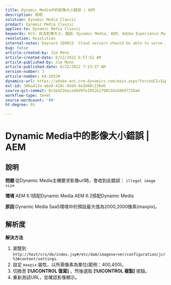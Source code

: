 ```yaml
---
title: Dynamic Media中的影像大小錯誤 | AEM
description: 說明
solution: Dynamic Media Classic
product: Dynamic Media Classic
applies-to: Dynamic Media Classic
keywords: KCS，非法影像大小，錯誤，Dynamic Media, AEM, Adobe Experience Manager
resolution: Resolution
internal-notes: Daycare 109833  Cloud servers should be able to serve 10000x10000 as a maximum. Check with Tech Ops if any problem with this
bug: false
article-created-by: Jim Menn
article-created-date: 8/22/2022 6:57:51 AM
article-published-by: Jim Menn
article-published-date: 8/22/2022 7:13:37 AM
version-number: 3
article-number: KA-10330
dynamics-url: https://adobe-ent.crm.dynamics.com/main.aspx?forceUCI=1&pagetype=entityrecord&etn=knowledgearticle&id=804669ba-e721-ed11-b83e-0022480866ad
exl-id: 30ba413a-aba9-418c-95d4-9a1b00c230e0
source-git-commit: 0c3e421beca46d9fe1952b1f98538a50697216a0
workflow-type: tm+mt
source-wordcount: '99'
ht-degree: 6%

---
```


# Dynamic Media中的影像大小錯誤 | AEM

## 說明


<b>問題 </b>
從Dynamic Media主機要求影像url時，會收到此錯誤：
`illegal image size`

<b>環境</b>
AEM 6.1搭配Dynamic Media AEM 6.2搭配Dynamic Media

<b>原因 </b>
Dynamic Media SaaS環境中的預設最大值為2000,2000像素(maxpix)。


## 解析度


<b>解決方法</b>

1. 瀏覽到 `http://host/crx/de/index.jsp#/etc/dam/imageserver/configuration/jcr%3Acontent/settings.`
2. 設定 `maxpix` 屬性，以所需像素為單位(範例：400,400)。
3. 切換至 <b>[!UICONTROL 復寫]</b> ，然後選取 <b>[!UICONTROL 複製]</b> 按鈕。
4. 重新測試URL，並確認影像顯示。
